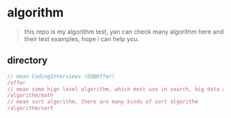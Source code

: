 # algorithm
> this repo is my algorithm test, yan can check many algorithm here and their test examples, hope i can help you.

## directory
```typescript
// mean CodingInterviews（剑指Offer）
/offer   
// mean some hign level algorithm, which most use in search, big data and other scenes. Example: Yates shuffle(洗牌算法)
/algorithm/math
// mean sort algorithm, there are many kinds of sort algorithm
/algorithm/sort
```
